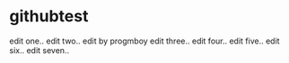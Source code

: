 githubtest
==========
edit one..
edit two..
edit by progmboy
edit three..
edit four..
edit five..
edit six..
edit seven..
